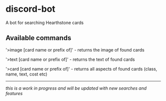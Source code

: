 # discord-bot
A bot for searching Hearthstone cards

## Available commands
'>image [card name or prefix of]' - returns the image of found cards

'>text [card name or prefix of]' - returns the text of found cards

'>card [card name or prefix of]' - returns all aspects of found cards (class, name, text, cost etc)

-----------------------------
*this is a work in progress and will be updated with new searches and features*
